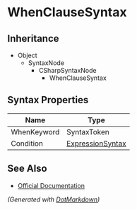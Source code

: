 # WhenClauseSyntax

## Inheritance

* Object
  * SyntaxNode
    * CSharpSyntaxNode
      * WhenClauseSyntax

## Syntax Properties

| Name        | Type                                    |
| ----------- | --------------------------------------- |
| WhenKeyword | SyntaxToken                             |
| Condition   | [ExpressionSyntax](ExpressionSyntax.md) |

## See Also

* [Official Documentation](https://docs.microsoft.com/en-us/dotnet/api/microsoft.codeanalysis.csharp.syntax.whenclausesyntax)


*\(Generated with [DotMarkdown](http://github.com/JosefPihrt/DotMarkdown)\)*